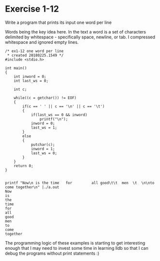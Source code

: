 # Exercise 1-12
Write a program that prints its input one word per line

Words being the key idea here. In the text a word is a set of characters delimited by whitespace - specifically space, newline, or tab. I compressed whitespace and ignored empty lines.

```
/* ex1-12 one word per line
 * created 20180225.1549 */
#include <stdio.h>

int main()
{
	int inword = 0;
	int last_ws = 0;

	int c;

	while((c = getchar()) != EOF)
	{
		if(c == ' ' || c == '\n' || c == '\t')
		{
			if(last_ws == 0 && inword)
				printf("\n");
			inword = 0;
			last_ws = 1;
		}
		else
		{
			putchar(c);
			inword = 1;
			last_ws = 0;
		}
	}
	return 0;
}


printf "Now\n is the time   for         all good\t\t  men  \t  \n\nto come together\n" |./a.out 
Now
is
the
time
for
all
good
men
to
come
together
```

The programming logic of these examples is starting to get interesting enough that I may need to invest some time in learning lldb so that I can debug the programs without print statements :)
